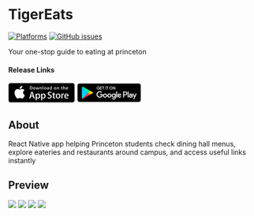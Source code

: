 # TigerEats
[![Platforms](https://img.shields.io/badge/platforms-Android%20|%20iOS-blue.svg)](https://shields.io/)
[![GitHub issues](https://img.shields.io/github/issues/aryanbhasin/tiger-eats)](https://github.com/aryanbhasin/tiger-eats/issues)

Your one-stop guide to eating at princeton

#### Release Links

<a href="https://apps.apple.com/app/tigereats/id1488886363"><img src="./src/assets/images/download-app-store-logo.png" height="40"></a>
<a href="https://play.google.com/store/apps/details?id=com.tigereats"><img src="./src/assets/images/google-play-logo.png" height="40"></a>


## About
React Native app helping Princeton students check dining hall menus, explore eateries and restaurants around campus, and access useful links instantly

## Preview
<img src="https://i.imgur.com/gaSzldB.png"  width="20%"/>   <img src="https://imgur.com/ereBhmY.png"  width="20%"/>   <img src="https://imgur.com/87hn2h8.png"  width="20%"/>   <img src="https://i.imgur.com/M2HJaWj.png"  width="20%"/>

